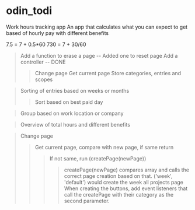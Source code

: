 # odin_todi

Work hours tracking app
An app that calculates what you can expect to get based of hourly pay with different benefits

7.5 = 7 + 0.5*60
730 = 7 + 30/60

> Add a function to erase a page -- Added one to reset page
> Add a controller -- DONE
>> Change page
>> Get current page
>> Store categories, entries and scopes
>> 

> Sorting of entries based on weeks or months
>> Sort based on best paid day

> Group based on work location or company

> Overview of total hours and different benefits


> Change page
>> Get current page, compare with new page, if same return
>>> If not same, run (createPage(newPage))
>>>> createPage(newPage) compares array and calls the correct page creation based on that. ('week', 'default') would create the week all projects page
>>>> When creating the buttons, add event listeners that call the createPage with their category as the second parameter.